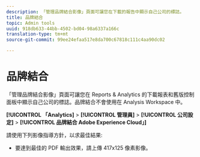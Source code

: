 ```yaml
---
description: 「管理品牌結合影像」頁面可讓您在下載的報告中顯示自己公司的標誌。
title: 品牌結合
topic: Admin tools
uuid: 918db633-44bb-4502-bd04-98a6337a166c
translation-type: tm+mt
source-git-commit: 99ee24efaa517e8da700c67818c111c4aa90dc02

---
```



# 品牌結合

「管理品牌結合影像」頁面可讓您在 Reports &amp; Analytics 的下載報表和舊版控制面板中顯示自己公司的標誌。品牌結合不會使用在 Analysis Workspace 中。

**[!UICONTROL 「Analytics]** &gt; **[!UICONTROL 管理員]** &gt; **[!UICONTROL 公司設定]** &gt; **[!UICONTROL 品牌結合 Adobe Experience Cloud」]**

請使用下列影像指導方針，以求最佳結果:

* 要達到最佳的 PDF 輸出效果，請上傳 417x125 像素影像。
